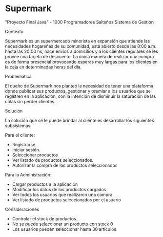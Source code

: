 # Supermark
"Proyecto Final Java" - 1000 Programadores Salteños
                                                         Sistema de Gestión
                                                         

Contexto

Supermark es un supermercado minorista en expansión que atiende las necesidades hogareñas de su comunidad, está abierto desde las 8:00 a.m. 
hasta las 20:00 hs, hace envíos a domicilios y a los clientes regulares se les provee una tarjeta de descuento. La única manera de realizar una
compra es de forma presencial provocando esperas muy largas para los clientes en la caja en determinadas horas del día. 

Problemática

El dueño de Supermark nos planteó la necesidad de tener una plataforma donde publicar sus productos, gestionar y premiar a los usuarios 
que se registren en la aplicación, con la intención de disminuir la saturación de las colas sin perder clientes. 

 
Solución

La solución que se le puede brindar al cliente es desarrollar los siguientes subsistemas.

Para el cliente: 
-	Registrarse.
-	Iniciar sesión.
-	Seleccionar productos
-	Ver  listado de productos seleccionados.
-	Autorizar la compra de los productos seleccionados

Para la Administración:
-	Cargar productos a la aplicación
-	Modificar los datos de los productos cargados
-	Ver todos los usuarios que realizaron una compra
-	Ver listado de productos seleccionados por el usuario

Consideraciones

-	Controlar el stock de productos.
-	No se puede seleccionar un producto con stock 0
-	Los usuarios pueden seleccionar hasta 30 artículos.
